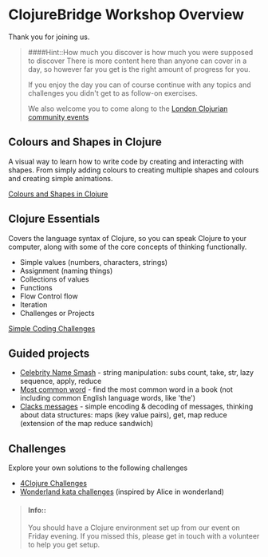 # ClojureBridge Workshop Overview

Thank you for joining us.

> ####Hint::How much you discover is how much you were supposed to discover
> There is more content here than anyone can cover in a day, so however far you get is the right amount of progress for you.
>
> If you enjoy the day you can of course continue with any topics and challenges you didn't get to as follow-on exercises.
>
> We also welcome you to come along to the [London Clojurian community events](https://www.meetup.com/London-Clojurians/)


## Colours and Shapes in Clojure

A visual way to learn how to write code by creating and interacting with shapes.  From simply adding colours to creating multiple shapes and colours and creating simple animations.

[Colours and Shapes in Clojure](colours-and-shapes/index.md)


## Clojure Essentials

Covers the language syntax of Clojure, so you can speak Clojure to your computer, along with some of the core concepts of thinking functionally.

* Simple values (numbers, characters, strings)
* Assignment (naming things)
* Collections of values
* Functions
* Flow Control flow
* Iteration
* Challenges or Projects

[Simple Coding Challenges](simple-coding-challenges.md)

## Guided projects

* [Celebrity Name Smash](additional-projects/celebrity-name-smash.html) - string manipulation: subs count, take, str, lazy sequence, apply, reduce
* [Most common word](https://clojurebridgelondon.github.io/community-docs/docs/curriculum/most-common-word) - find the most common word in a book (not including common English language words, like 'the')
* [Clacks messages](additional-projects/clacks-messages.html) - simple encoding & decoding of messages, thinking about data structures: maps (key value pairs), get, map reduce  (extension of the map reduce sandwich)


## Challenges

Explore your own solutions to the following challenges

* [4Clojure Challenges](http://www.4clojure.com/)
* [Wonderland kata challenges](https://github.com/gigasquid/wonderland-clojure-katas) (inspired by Alice in wonderland)


> #### Info::
> You should have a Clojure environment set up from our event on Friday evening. If you missed this, please get in touch with a volunteer to help you get setup.
